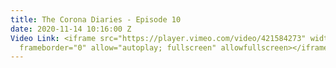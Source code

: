 ```yaml
---
title: The Corona Diaries - Episode 10
date: 2020-11-14 10:16:00 Z
Video Link: <iframe src="https://player.vimeo.com/video/421584273" width="640" height="360"
  frameborder="0" allow="autoplay; fullscreen" allowfullscreen></iframe>
---
```



